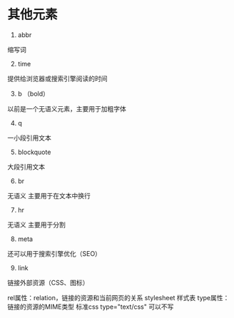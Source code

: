 # 其他元素

1. abbr

缩写词

2. time

提供给浏览器或搜索引擎阅读的时间

3. b    （bold）

以前是一个无语义元素，主要用于加粗字体

4. q

一小段引用文本

5. blockquote

大段引用文本

6. br

无语义
主要用于在文本中换行

7. hr

无语义
主要用于分割

8. meta

还可以用于搜索引擎优化（SEO）

9. link

链接外部资源（CSS、图标）

rel属性：relation，链接的资源和当前网页的关系  stylesheet 样式表
type属性：链接的资源的MIME类型 标准css type="text/css" 可以不写